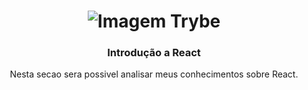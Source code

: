 <h1 align="center">
    <img alt="Imagem Trybe" src="https://media.licdn.com/dms/image/C4D16AQGBxtWPbZcNRg/profile-displaybackgroundimage-shrink_200_800/0/1644644094481?e=2147483647&v=beta&t=WXCuv3v7rjkMJKCqnhKdMt7gI9zzkOs9do7oirDm_M4"/>
</h1>

<h3 align="center">
Introdução a React 
</h3>
<p align="center"> Nesta secao sera possivel analisar meus conhecimentos sobre React. 
</p>